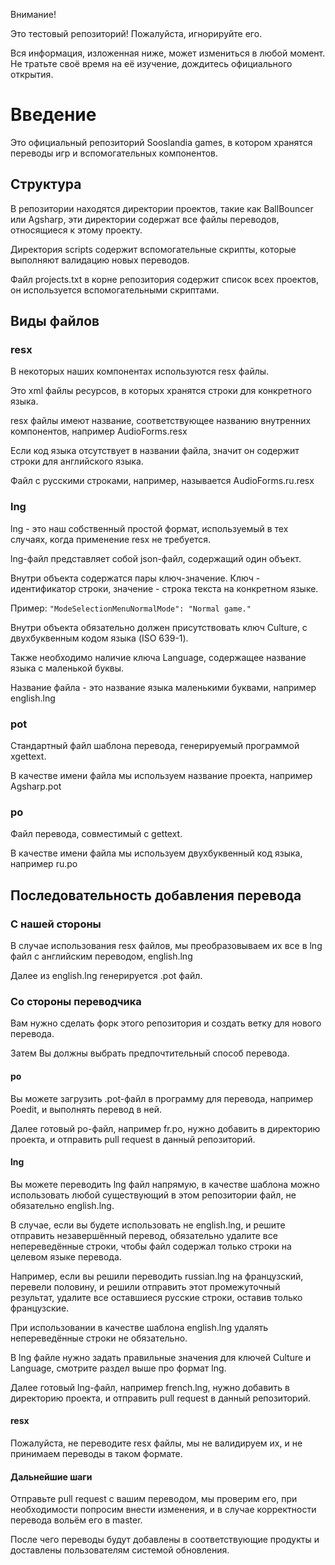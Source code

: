 Внимание!

Это тестовый репозиторий! Пожалуйста, игнорируйте его.

Вся информация, изложенная ниже, может измениться в любой момент. Не тратьте своё время на её изучение, дождитесь официального открытия.

# Введение
Это официальный репозиторий Sooslandia games, в котором хранятся переводы игр и вспомогательных компонентов.

## Структура
В репозитории находятся директории проектов, такие как BallBouncer или Agsharp, эти директории содержат все файлы переводов, относящиеся к этому проекту.

Директория scripts содержит вспомогательные скрипты, которые выполняют валидацию новых переводов.

Файл projects.txt в корне репозитория содержит список всех проектов, он используется вспомогательными скриптами.

## Виды файлов
### resx
В некоторых наших компонентах используются resx файлы.

Это xml файлы ресурсов, в которых хранятся строки для конкретного языка.

resx файлы имеют название, соответствующее названию внутренних компонентов, например AudioForms.resx

Если код языка отсутствует в названии файла, значит он содержит строки для английского языка.

Файл с русскими строками, например, называется AudioForms.ru.resx

### lng
lng - это наш собственный простой формат, используемый в тех случаях, когда применение resx не требуется.

lng-файл представляет собой json-файл, содержащий один объект.

Внутри объекта содержатся пары ключ-значение. Ключ - идентификатор строки, значение - строка текста на конкретном языке.

Пример: `"ModeSelectionMenuNormalMode": "Normal game."`

Внутри объекта обязательно должен присутствовать ключ Culture, с двухбуквенным кодом языка (ISO 639-1).

Также необходимо наличие ключа Language, содержащее название языка с маленькой буквы.

Название файла - это название языка маленькими буквами, например english.lng

### pot
Стандартный файл шаблона перевода, генерируемый программой xgettext.

В качестве имени файла мы используем название проекта, например Agsharp.pot

### po
Файл перевода, совместимый с gettext.

В качестве имени файла мы используем двухбуквенный код языка, например ru.po

## Последовательность добавления перевода
### С нашей стороны
В случае использования resx файлов, мы преобразовываем их все в lng файл с английским переводом, english.lng

Далее из english.lng генерируется <project name>.pot файл.

### Со стороны переводчика
Вам нужно сделать форк этого репозитория и создать ветку для нового перевода.

Затем Вы должны выбрать предпочтительный способ перевода.

#### po
Вы можете загрузить .pot-файл в программу для перевода, например Poedit, и выполнять перевод в ней.

Далее готовый po-файл, например fr.po, нужно добавить в директорию проекта, и отправить pull request в данный репозиторий.

#### lng
Вы можете переводить lng файл напрямую, в качестве шаблона можно использовать любой существующий в этом репозитории файл, не обязательно english.lng.

В случае, если вы будете использовать не english.lng, и решите отправить незавершённый перевод, обязательно удалите все непереведённые строки, чтобы файл содержал только строки на целевом языке перевода.

Например, если вы решили переводить russian.lng на французский, перевели половину, и решили отправить этот промежуточный результат, удалите все оставшиеся русские строки, оставив только французские.

При использовании в качестве шаблона english.lng удалять непереведённые строки не обязательно.

В lng файле нужно задать правильные значения для ключей Culture и Language, смотрите раздел выше про формат lng.

Далее готовый lng-файл, например french.lng, нужно добавить в директорию проекта, и отправить pull request в данный репозиторий.

#### resx
Пожалуйста, не переводите resx файлы, мы не валидируем их, и не принимаем переводы в таком формате.

#### Дальнейшие шаги
Отправьте pull request с вашим переводом, мы проверим его, при необходимости попросим внести изменения, и в случае корректности перевода вольём его в master.

После чего переводы будут добавлены в соответствующие продукты и доставлены пользователям системой обновления.
